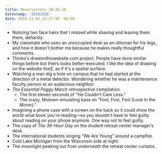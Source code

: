 ```yaml
---
title: Observations 10-26-18
datestamp: '20181026'
date: 2018-11-01 22:27:00 -05:00
---
```


- Noticing two face hairs that I missed while shaving and leaving them there, defiantly.
- My classmate who uses an unoccupied desk as an ottoman for his legs, and how it doesn't bother me because he makes really thoughtful comments.
- Thinko's drawonthiswebsite.com project. People have done similar things before but theirs looks better-executed. I like the idea of drawing on the website *itself*, as if it's a spatial surface.
- Watching a man dig a hole on campus that he had started at the direction of a metal detector. Wondering whether he was a maintenance faculty person or an audacious neighbor.
- *The Essential Peggy March* retrospective compilation.
	- The first eleven seconds of "He Couldn't Care Less.”
	- The crazy, Motown-emulating bass on "Fool, Fool, Fool (Look In the Mirror).”
- Imagining a phone case with a screen on the back so it could show the world what book you're reading—so you wouldn't have to feel guilty about reading on your phone anymore. One way not to feel guilty.
- The copy of *The 36-Hour Day* on the student retreat center manager’s desk.
- The international students singing “We Are Young” around a campfire.
- Cold Lake Michigan from the Wisconsin side at night.
- The moonlight peeking out from underneath the retreat center curtains.
